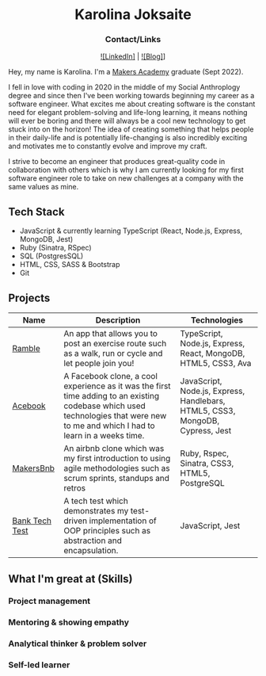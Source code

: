 <div align="center">

# Karolina Joksaite

### Contact/Links
[![LinkedIn]](https://www.linkedin.com/in/karolina-j-40655b209/) | [![Blog]](https://medium.com/@karolinacodes)]
</div>

Hey, my name is Karolina. I'm a [Makers Academy](https://makers.tech/) graduate (Sept 2022). 

I fell in love with coding in 2020 in the middle of my Social Anthroplogy degree and since then I've been working towards beginning my career as a software engineer. What excites me about creating software is the constant need for elegant problem-solving and life-long learning, it means nothing will ever be boring and there will always be a cool new technology to get stuck into on the horizon! The idea of creating something that helps people in their daily-life and is potentially life-changing is also incredibly exciting and motivates me to constantly evolve and improve my craft.

I strive to become an engineer that produces great-quality code in collaboration with others which is why I am currently looking for my first software engineer role to take on new challenges at a company with the same values as mine. 

## Tech Stack 

- JavaScript & currently learning TypeScript (React, Node.js, Express, MongoDB, Jest) 
- Ruby (Sinatra, RSpec)
- SQL (PostgresSQL)
- HTML, CSS, SASS & Bootstrap
- Git

## Projects 

| Name     | Description | Technologies|
|---       |---          |---          |
| [Ramble](https://github.com/ParisMonson/Ramble-App) | An app that allows you to post an exercise route such as a walk, run or cycle and let people join you! | TypeScript, Node.js, Express, React, MongoDB, HTML5, CSS3, Ava |
| [Acebook](https://github.com/karolina-codes/acebook-node-milton) | A Facebook clone, a cool experience as it was the first time adding to an existing codebase which used technologies that were new to me and which I had to learn in a weeks time. | JavaScript, Node.js, Express, Handlebars, HTML5, CSS3, MongoDB, Cypress, Jest |
| [MakersBnb](https://github.com/karolina-codes/makersbnb)| An airbnb clone which was my first introduction to using agile methodologies such as scrum sprints, standups and retros | Ruby, Rspec, Sinatra, CSS3, HTML5, PostgreSQL |
| [Bank Tech Test](https://github.com/karolina-codes/bank-test)| A tech test which demonstrates my test-driven implementation of OOP principles such as abstraction and encapsulation.  | JavaScript, Jest |

## What I'm great at (Skills)

### Project management 


### Mentoring & showing empathy

### Analytical thinker & problem solver

### Self-led learner 

